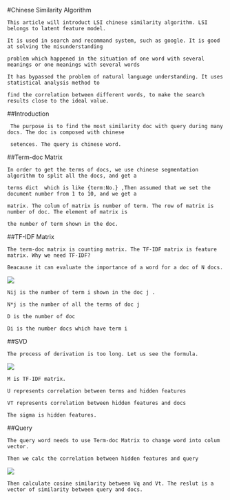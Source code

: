 #Chinese Similarity Algorithm

    This article will introduct LSI chinese similarity algorithm. LSI belongs to latent feature model.
    
    It is used in search and recommand system, such as google. It is good at solving the misunderstanding 
    
    problem which happened in the situation of one word with several meanings or one meanings with several words
    
    It has bypassed the problem of natural language understanding. It uses statistical analysis method to 
    
    find the correlation between different words, to make the search results close to the ideal value.
    
##Introduction
    
     The purpose is to find the most similarity doc with query during many docs. The doc is composed with chinese 
     
     setences. The query is chinese word.

##Term-doc Matrix

    In order to get the terms of docs, we use chinese segmentation algorithm to split all the docs, and get a 
    
    terms dict  which is like {term:No.} ,Then assumed that we set the document number from 1 to 10, and we get a 
    
    matrix. The colum of matrix is number of term. The row of matrix is number of doc. The element of matrix is 
    
    the number of term shown in the doc.
    
##TF-IDF Matrix
    
    The term-doc matrix is counting matrix. The TF-IDF matrix is feature matrix. Why we need TF-IDF?
    
    Beacause it can evaluate the importance of a word for a doc of N docs.
    
<img src="http://chart.googleapis.com/chart?cht=tx&chl=TF-IDF_%7Bij%7D%20%3D%20%5Cfrac%7BN_%7Bij%7D%7D%7BN_%7B*j%7D%7D*log(%5Cfrac%7BD%7D%7BD_%7Bi%7D%7D)" style="border:none;" />
    
    Nij is the number of term i shown in the doc j .
    
    N*j is the number of all the terms of doc j
    
    D is the number of doc
    
    Di is the number docs which have term i
    
##SVD

    The process of derivation is too long. Let us see the formula.
    
<img src="http://chart.googleapis.com/chart?cht=tx&chl=M%20%3D%20U%20%5Ccdot%20%5CSigma%20%5Ccdot%20V%5E%7BT%7D" style="border:none;" />

    M is TF-IDF matrix.
    
    U represents correlation between terms and hidden features
    
    VT represents correlation between hidden features and docs
    
    The sigma is hidden features.
    
##Query

    The query word needs to use Term-doc Matrix to change word into colum vector.
    
    Then we calc the correlation between hidden features and query
    
<img src="http://chart.googleapis.com/chart?cht=tx&chl=V_%7Bq%7D%20%3D%20q%5E%7BT%7D%5Ccdot%20U%20%5Ccdot%20%20%5CSigma%5E%7B-1%7D%20" style="border:none;" />

    Then calculate cosine similarity between Vq and Vt. The reslut is a vector of similarity between query and docs.
    
    
    
    

    
